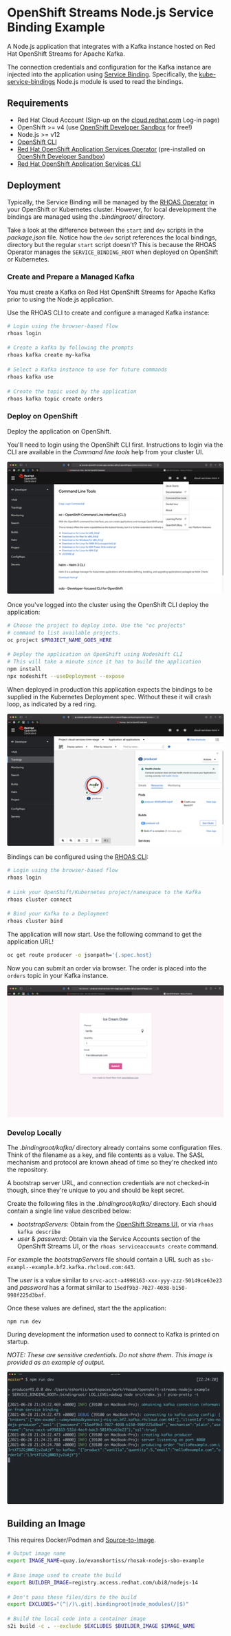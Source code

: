 # OpenShift Streams Node.js Service Binding Example

A Node.js application that integrates with a Kafka instance hosted on Red Hat
OpenShift Streams for Apache Kafka.

The connection credentials and configuration for the Kafka instance are
injected into the application using
[Service Binding](https://github.com/k8s-service-bindings/spec). Specifically,
the [kube-service-bindings](https://github.com/nodeshift/kube-service-bindings)
Node.js module is used to read the bindings.

## Requirements

* Red Hat Cloud Account (Sign-up on the [cloud.redhat.com](https://cloud.redhat.com) Log-in page)
* OpenShift >= v4 (use [OpenShift Developer Sandbox](https://developers.redhat.com/developer-sandbox) for free!)
* Node.js >= v12
* [OpenShift CLI](https://mirror.openshift.com/pub/openshift-v4/clients/ocp/stable/)
* [Red Hat OpenShift Application Services Operator](https://github.com/redhat-developer/app-services-operator) (pre-installed on [OpenShift Developer Sandbox](https://developers.redhat.com/developer-sandbox))
* [Red Hat OpenShift Application Services CLI](https://github.com/redhat-developer/app-services-cli)

## Deployment

Typically, the Service Binding will be managed by the
[RHOAS Operator](https://github.com/redhat-developer/app-services-operator)
in your OpenShift or Kubernetes cluster. However, for local development
the bindings are managed using the *.bindingroot/* directory.

Take a look at the difference between the `start` and `dev` scripts in the
*package.json* file. Notice how the `dev` script references the local bindings,
directory but the regular `start` script doesn't? This is because the RHOAS
Operator manages the `SERVICE_BINDING_ROOT` when deployed on OpenShift or
Kubernetes.

### Create and Prepare a Managed Kafka

You must create a Kafka on Red Hat OpenShift Streams for Apache Kafka prior to
using the Node.js application.

Use the RHOAS CLI to create and configure a managed Kafka instance:

```bash
# Login using the browser-based flow
rhoas login

# Create a kafka by following the prompts
rhoas kafka create my-kafka

# Select a Kafka instance to use for future commands
rhoas kafka use

# Create the topic used by the application
rhoas kafka topic create orders
```

### Deploy on OpenShift

Deploy the application on OpenShift.

You'll need to login using the OpenShift CLI first. Instructions to login via
the CLI are available in the *Command line tools* help from your cluster UI.

![OpenShift CLI Help](images/oc-cli.png)

Once you've logged into the cluster using the OpenShift CLI deploy the
application:

```bash
# Choose the project to deploy into. Use the "oc projects"
# command to list available projects.
oc project $PROJECT_NAME_GOES_HERE

# Deploy the application on OpenShift using Nodeshift CLI
# This will take a minute since it has to build the application
npm install
npx nodeshift --useDeployment --expose
```

When deployed in production this application expects the bindings to be
supplied in the Kubernetes Deployment spec. Without these it will crash loop,
as indicated by a red ring.

![Application Crashing on OpenShift](images/crash-loop.png)

Bindings can be configured using the
[RHOAS CLI](https://github.com/redhat-developer/app-services-cli):

```bash
# Login using the browser-based flow
rhoas login

# Link your OpenShift/Kubernetes project/namespace to the Kafka
rhoas cluster connect

# Bind your Kafka to a Deployment
rhoas cluster bind
```

The application will now start. Use the following command to get the
application URL!

```bash
oc get route producer -o jsonpath='{.spec.host}
```

Now you can submit an order via browser. The order is placed into the `orders` topic in your Kafka instance.

![Application Crashing on OpenShift](images/order.png)

### Develop Locally

The *.bindingroot/kafka/* directory already contains some configuration files.
Think of the filename as a key, and file contents as a value. The SASL mechanism
and protocol are known ahead of time so they're checked into the repository.

A bootstrap server URL, and connection credentials are not checked-in though,
since they're unique to you and should be kept secret.

Create the following files in the *.bindingroot/kafka/* directory. Each should
contain a single line value described below:

* _bootstrapServers_: Obtain from the [OpenShift Streams UI](https://cloud.redhat.com/beta/application-services/streams/kafkas), or via `rhoas kafka describe`
* _user_ & _password_: Obtain via the Service Accounts section of the OpenShift Streams UI, or the `rhoas serviceaccounts create` command.

For example the *bootstrapServers* file should contain a URL such as
`sbo-exampl--example.bf2.kafka.rhcloud.com:443`.

The *user* is a value similar to `srvc-acct-a4998163-xxx-yyy-zzz-50149ce63e23`
and *password* has a format similar to `15edf9b3-7027-4038-b150-998f225d3baf`.

Once these values are defined, start the the application:

```
npm run dev
```

During development the information used to connect to Kafka is printed on
startup.

_NOTE: These are sensitive credentials. Do not share them. This image is provided as an example of output._

![Application running locally](images/local-development.png)

## Building an Image

This requires Docker/Podman and [Source-to-Image](https://github.com/openshift/source-to-image).

```bash
# Output image name
export IMAGE_NAME=quay.io/evanshortiss/rhosak-nodejs-sbo-example

# Base image used to create the build
export BUILDER_IMAGE=registry.access.redhat.com/ubi8/nodejs-14

# Don't pass these files/dirs to the build
export EXCLUDES="(^|/)\.git|.bindingroot|node_modules(/|$)"

# Build the local code into a container image
s2i build -c . --exclude $EXCLUDES $BUILDER_IMAGE $IMAGE_NAME
```
